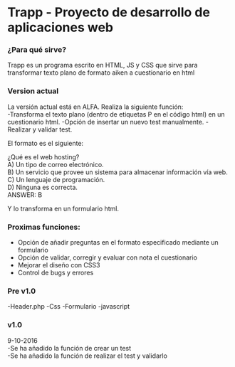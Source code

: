 # Trapp - Proyecto de desarrollo de aplicaciones web

  
 <h3>¿Para qué sirve?</h3>
Trapp es un programa escrito en HTML, JS y CSS que sirve para transformar texto plano de formato aiken a cuestionario en html
  
<h3>Version actual</h3>
La versión actual está en ALFA. Realiza la siguiente función:</br>
-Transforma el texto plano (dentro de etiquetas P en el código html) en un cuestionario html.
-Opción de insertar un nuevo test manualmente.
-Realizar y validar test.
 
 El formato es el siguiente:

¿Qué es el web hosting?</br>
A) Un tipo de correo electrónico.</br>
B) Un servicio que provee un sistema para almacenar información vía web.</br>
C) Un lenguaje de programación.</br>
D) Ninguna es correcta.</br>
ANSWER: B
 
 
Y lo transforma en un formulario html.
 
<h3>Proximas funciones:</h3>
 
<ul>
<li>Opción de añadir preguntas en el formato especificado mediante un formulario</li>
<li>Opción de validar, corregir y evaluar con nota el cuestionario</li>
<li>Mejorar el diseño con CSS3</li>
<li>Control de bugs y errores</li>
</ul>

<h3>Pre v1.0</h3>
-Header.php
-Css
-Formulario
-javascript

<h3>v1.0</h3> 9-10-2016</br>
-Se ha añadido la función de crear un test</br>
-Se ha añadido la función de realizar el test y validarlo</br>
